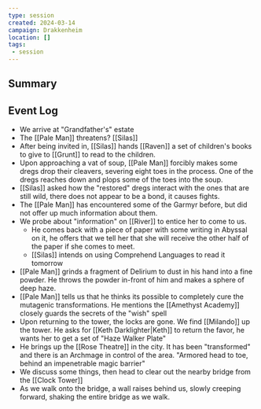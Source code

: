 ```yaml
---
type: session
created: 2024-03-14
campaign: Drakkenheim
location: []
tags:
 - session
---
```



## Summary

## Event Log

- We arrive at "Grandfather's" estate
- The [[Pale Man]] threatens? [[Silas]]
- After being invited in, [[Silas]] hands [[Raven]] a set of children's books to give to [[Grunt]] to read to the children.
- Upon approaching a vat of soup, [[Pale Man]] forcibly makes some dregs drop their cleavers, severing eight toes in the process. One of the dregs reaches down and plops some of the toes into the soup.
- [[Silas]] asked how the "restored" dregs interact with the ones that are still wild, there does not appear to be a bond, it causes fights.
- The [[Pale Man]] has encountered some of the Garmyr before, but did not offer up much information about them. 
- We probe about "information" on [[River]] to entice her to come to us.
	- He comes back with a piece of paper with some writing in Abyssal on it, he offers that we tell her that she will receive the other half of the paper if she comes to meet.
	- [[Silas]] intends on using Comprehend Languages to read it tomorrow
- [[Pale Man]] grinds a fragment of Delirium to dust in his hand into a fine powder. He throws the powder in-front of him and makes a sphere of deep haze.
- [[Pale Man]] tells us that he thinks its possible to completely cure the mutagenic transformations. He mentions the [[Amethyst Academy]] closely guards the secrets of the "wish" spell
- Upon returning to the tower, the locks are gone. We find [[Milando]] up the tower. He asks for [[Keth Darklighter|Keth]] to return the favor, he wants her to get a set of "Haze Walker Plate"
- He brings up the [[Rose Theatre]] in the city. It has been "transformed" and there is an Archmage in control of the area. "Armored head to toe, behind an impenetrable magic barrier"
- We discuss some things, then head to clear out the nearby bridge from the [[Clock Tower]]
- As we walk onto the bridge, a wall raises behind us, slowly creeping forward, shaking the entire bridge as we walk.


